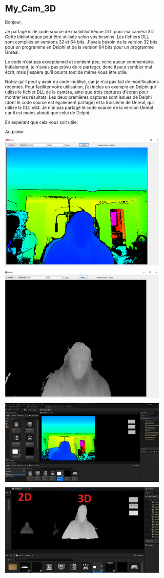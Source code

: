 # My_Cam_3D
Bonjour,

Je partage ici le code source de ma bibliothèque DLL pour ma caméra 3D. Cette bibliothèque peut être utilisée selon vos besoins. Les fichiers DLL sont compilés en versions 32 et 64 bits. J'avais besoin de la version 32 bits pour un programme en Delphi et de la version 64 bits pour un programme Unreal.

Le code n'est pas exceptionnel et contient peu, voire aucun commentaire. Initialement, je n'avais pas prévu de le partager, donc il peut sembler mal écrit, mais j'espère qu'il pourra tout de même vous être utile.

Notez qu'il peut y avoir du code inutilisé, car je n'ai pas fait de modifications récentes. Pour faciliter votre utilisation, j'ai inclus un exemple en Delphi qui utilise le fichier DLL de la caméra, ainsi que trois captures d'écran pour montrer les résultats. Les deux premières captures sont issues de Delphi (dont le code source est également partagé) et la troisième de Unreal, qui utilise la DLL x64. Je n'ai pas partagé le code source de la version Unreal car il est moins abouti que celui de Delphi.

En espérant que cela vous soit utile.

Au plaisir.

![Image 1](./img_1.png)

![Image 2](./img_2.png)

![Image 3](./img_3.png)

![Image 4](./img_4.png)
